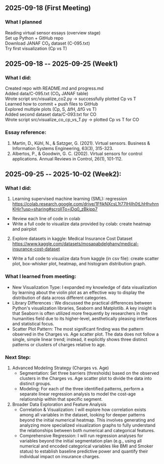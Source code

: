 ## 2025-09-18 (First Meeting)
### What I planned
Reading virtual sensor essays (overview stage) \
Set up Python + GitHub repo \
Download JANAF CO₂ dataset (C-095.txt) \
Try first visualization (Cp vs T) 

## 2025-09-18 -- 2025-09-25 (Week1)
### What I did:
Created repo with README.md and progress.md \
Added data/C-095.txt (CO₂ JANAF table) \
Wrote script src/visualize_co2.py → successfully plotted Cp vs T \
Learned how to commit + push files to GitHub \
Explored multiple plots (Cp, S, ΔfH, ΔfG vs T) \
Added second dataset data/C-093.txt for CO \
Wrote script src/visualize_co_cp_vs_T.py → plotted Cp vs T for CO

### Essay reference:
1. Martin, D., Kühl, N., & Satzger, G. (2021). Virtual sensors. Business & Information Systems Engineering, 63(3), 315-323.
2. Albertos, P., & Goodwin, G. C. (2002). Virtual sensors for control applications. Annual Reviews in Control, 26(1), 101-112.

## 2025-09-25 -- 2025-10-02 (Week2):
### What I did:
1. Learning supervised machine learning (SML): regression \
https://colab.research.google.com/drive/1FfikNXcsL1t77IHjIh0tLhHhvhrnKHir?usp=sharing#scrollTo=jDq0_zBkipp7 
- Review each line of code in colab
- Write a full code to visualize data provided by colab: create heatmap and pairplot 

2. Explore datasets in kaggle: Medical Insurance Cost Dataset \
https://www.kaggle.com/datasets/mosapabdelghany/medical-insurance-cost-dataset
- Write a full code to visualize data from kaggle (in csv file): create scatter plot, box-whisker plot, heatmap, and histogram distribution graph. 

### What I learned from meeting:
- New Visualization Type: I expanded my knowledge of data visualization by learning about the violin plot as an effective way to display the distribution of data across different categories.
- Library Differences :  We discussed the practical differences between Python's visualization libraries, Seaborn and Matplotlib. A key insight is that Seaborn is often utilized more frequently by researchers in the humanities field due to its higher-level, aesthetically pleasing interfaces and statistical focus.
- Scatter Plot Pattern: The most significant finding was the pattern observed in the Charges vs. Age scatter plot. The data does not follow a single, simple linear trend; instead, it explicitly shows three distinct patterns or clusters of charges relative to age.

### Next Step:
1. Advanced Modeling Strategy (Charges vs. Age)
    - Segmentation: Set three barriers (thresholds) based on the observed clusters in the Charges vs. Age scatter plot to divide the data into distinct groups.
    - Modeling: For each of the three identified patterns, perform a separate linear regression analysis to model the cost-age relationship within that specific segment.
2. Broader Data Exploration and Feature Analysis
    - Correlation & Visualization: I will explore how correlation exists among all variables in the dataset, looking for deeper patterns beyond the initial numerical heatmap. This involves generating and analyzing more specialized visualization graphs to fully understand the relationships between both numerical and categorical features.
    - Comprehensive Regression: I will run regression analyses for variables beyond the initial segmentation plan (e.g., using all numerical and encoded categorical variables like BMI and Smoker status) to establish baseline predictive power and quantify their individual impact on insurance charges.









